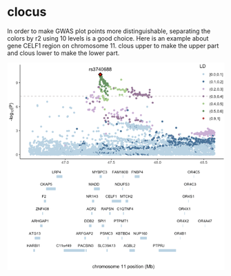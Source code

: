 # clocus
In order to make GWAS plot points more distinguishable, separating the colors by r2 using 10 levels is a good choice. Here is an example about gene CELF1 region on chromosome 11. clous upper to make the upper part and clous lower to make the lower part.

![](https://github.com/JiawenChenn/clocus/blob/master/figure/example.png)
